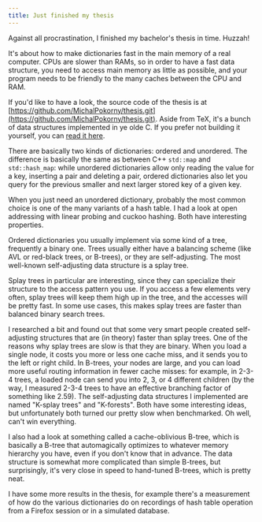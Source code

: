 ```yaml
---
title: Just finished my thesis
---
```


Against all procrastination, I finished my bachelor's thesis in time. Huzzah!

It's about how to make dictionaries fast in the main memory of a real computer.
CPUs are slower than RAMs, so in order to have a fast data structure, you need
to access main memory as little as possible, and your program needs to be
friendly to the many caches between the CPU and RAM.

If you'd like to have a look, the source code of the thesis is at
[https://github.com/MichalPokorny/thesis.git](https://github.com/MichalPokorny/thesis.git).
Aside from TeX, it's a bunch of data structures implemented in ye olde C.
If you prefer not building it yourself, you can [read it
here](/thesis.pdf).

There are basically two kinds of dictionaries: ordered and unordered.
The difference is basically the same as between C++ `std::map`
and `std::hash_map`: while unordered dictionaries allow only
reading the value for a key, inserting a pair and deleting a pair,
ordered dictionaries also let you query for the previous smaller and
next larger stored key of a given key.

When you just need an unordered dictionary, probably the most common
choice is one of the many variants of a hash table. I had a look at open
addressing with linear probing and cuckoo hashing. Both have interesting
properties.

Ordered dictionaries you usually implement via some kind of a tree,
frequently a binary one. Trees usually either have a balancing scheme
(like AVL or red-black trees, or B-trees), or they are self-adjusting.
The most well-known self-adjusting data structure is a splay tree.

Splay trees in particular are interesting, since they can specialize
their structure to the access pattern you use. If you access a few elements
very often, splay trees will keep them high up in the tree, and the accesses
will be pretty fast. In some use cases, this makes splay trees are faster than
balanced binary search trees.

I researched a bit and found out that some very smart people created
self-adjusting structures that are (in theory) faster than splay trees.
One of the reasons why splay trees are slow is that they are binary.
When you load a single node, it costs you more or less one cache miss, and
it sends you to the left or right child. In B-trees, your nodes are large,
and you can load more useful routing information in fewer cache misses:
for example, in 2-3-4 trees, a loaded node can send you into 2, 3, or 4
different children (by the way, I measured 2-3-4 trees to have an effective
branching factor of something like 2.59).
The self-adjusting data structures I implemented are named "K-splay trees"
and "K-forests". Both have some interesting ideas, but unfortunately both
turned our pretty slow when benchmarked. Oh well, can't win everything.

I also had a look at something called a cache-oblivious B-tree, which is
basically a B-tree that automagically optimizes to whatever memory hierarchy
you have, even if you don't know that in advance. The data structure is
somewhat more complicated than simple B-trees, but surprisingly, it's very
close in speed to hand-tuned B-trees, which is pretty neat.

I have some more results in the thesis, for example there's a measurement
of how do the various dictionaries do on recordings of hash table operation
from a Firefox session or in a simulated database.
